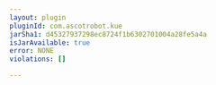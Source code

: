 ```yaml
---
layout: plugin
pluginId: com.ascotrobot.kue
jarSha1: d45327937298ec8724f1b6302701004a28fe5a4a
isJarAvailable: true
error: NONE
violations: []

---
```

